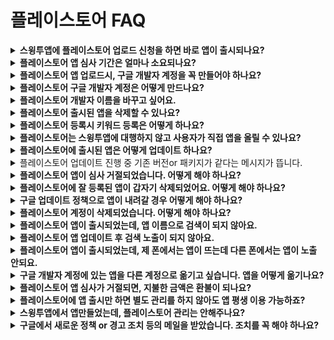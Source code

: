 # 플레이스토어 FAQ

<details>

<summary><strong>스윙투앱에 플레이스토어 업로드 신청을 하면 바로 앱이 출시되나요?</strong></summary>

스윙투앱에서 대행해서 앱을 플레이스토어에 업로드 진행해드리는데요.

바로 출시되는 것이 아니라 구글 앱 심사를 받게 됩니다.

**구글 앱 심사는  평균 일주일 정도 시간이 걸립니다.**&#x20;

**따라서 업로드를 한다고 해서 앱이 바로 출시되는 것이 아니구요.**

**심사 후 문제가 없으면 해당 심사 기간(7일 이내) 후에 스토어에 출시가 됩니다.**

</details>

<details>

<summary><strong>플레이스토어 앱 심사 기간은 얼마나 소요되나요?</strong></summary>

플레이스토어 심사 기간은 **평균 일주일  소요됩니다. (7일 이내)**

심사시 문제가 없을 경우 위의 심사 기간 후에 바로 출시가 되지만, 플레이스토어 심사가 거절 될 경우 출시일은 더 늦어질 수 있습니다.

시간 여유를 두시고 신청해주세요.

</details>

<details>

<summary><strong>플레이스토어 앱 업로드시, 구글 개발자 계정을 꼭 만들어야 하나요?</strong></summary>

구글(플레이스토어)은 대리등록이 되지 않으며 사용자가 직접 구글 개발자 계정을 만들어야 합니다. \_구글 정책 사항

플레이스토어 업로드시 신청양식에 – 구글 개발자 계정 아이디, 비밀번호를 기재해주시면 사용자 계정으로 앱을 등록해드립니다.

**☞** [**구글 개발자 계정 등록 방법 확인하기 - 개인**](https://documentation.swing2app.co.kr/knowledgebase/playstore/google-developer)

**☞** [**구글 개발자 계정 등록 방법 확인하기 - 조직**](https://documentation.swing2app.co.kr/knowledgebase/playstore/google-businessdeveloper)

</details>

<details>

<summary><strong>플레이스토어 구글 개발자 계정은 어떻게 만드나요?</strong></summary>

&#x20;**\*플레이스토어 개발자 계정 등록 방법**

1\. 구글 계정(gmail)을 만들어주세요. (기존에 지메일이 있다면 따로 가입할 필요없습니다.)

2\. [개발자 콘솔 사이트 ](https://play.google.com/console/u/0/developers)접속&#x20;

3\. 개발자 등록  평생이용권 25$결제해주시면 됩니다.

4.개발자 프로필 입력하면 완료됩니다.&#x20;

개발자 계정을 만들면 사용자가 직접 앱을 올릴 수 있으며, 스윙에 마켓업로드 티켓을 구매하지 않고도 수시로 수정해서 새로운 버전의 앱으로 업데이트 할 수 있는 장점이 있습니다.

또한 직접 앱을 관리하면서 앱 설치 및 통계 자료를 직접 확인할 수 있습니다.

**☞** [**구글 개발자 계정 등록 방법 확인하기 - 조직**](https://documentation.swing2app.co.kr/knowledgebase/playstore/google-businessdeveloper)

</details>

<details>

<summary><strong>플레이스토어 개발자 이름을 바꾸고 싶어요.</strong></summary>

구글은 처음 가입한 개발자 이름을 수정하여 사용할 수 있어요.

[구글 개발자 콘솔](https://play.google.com/console/u/0/developers)사이트 접속한 뒤 **대시보드의 화면 왼쪽의  \[설정]→ \[개발자계정] → 개발자 페이지 이동합니다.**

개발자 페이지에서 – 개발자 이름을 수정한 뒤 \[저장] 버튼을 누르면 완료됩니다.&#x20;

개발자 페이지는 이름 외에도 주소, 연락처 등을 수정하여 사용할 수 있어요.

**개발자 이름은 수정 후 반영시간 1일(보통 몇시간) 내에 반영됩니다.**

개발자 이름 변경방법 상세 방법은 해당 매뉴얼을 참고해주세요.

**☞** [**구글 개발자 이름 변경하기 매뉴얼**](https://documentation.swing2app.co.kr/knowledgebase/playstore/playstore-changename)&#x20;

</details>

<details>

<summary><strong>플레이스토어 출시된 앱을 삭제할 수 있나요?</strong></summary>

앱이 이미 플레이스토어 등록(출시)이 된 상태는 앱 삭제가 불가합니다.

&#x20;‘게시 취소’ 기능을 이용하여 앱을 플레이스토어에서 내리는 것은 가능합니다.

게시 취소란, 앱을 플레이스토어에서 내리는 것으로 신규 사용자가 Google Play에서 앱을 찾아 다운로드할 수 없습니다.

게시 취소 방법은 아래 가이드 보시면 확인 가능합니다.

**☞** [플레이스토어 앱 게시취소 보러가기](https://documentation.swing2app.co.kr/knowledgebase/playstore/playstoe-unpublish)



**앱 삭제는 임시보관 상태의 앱만 삭제할 수 있구요.**

휴지통 모양 아이콘을 선택해서 앱을 바로 삭제할 수 있습니다.

<mark style="color:red;">\*중요\*</mark>

출시된 앱 중에서 아래의 경우에 해당되는 앱은, 구글 지원팀에 따로 연락하여 삭제를 요청할 수 있습니다.

1\)앱에 아무런 문제가 없어야 함(거부, 차단, 일시 정지되지 않음)

2\)앱의 전체 기간 설치 수가 ‘0’이어야 함 (앱이 하나라도 설치되었을 경우 삭제 못함)

3\)앱이 검토 중이어서는 안 됨(출시된 상태여야 함)

4\)앱이 24시간 동안 게시 취소 상태여야 함(설치 수를 0으로 유지하기 위해)

위의 4가지 경우를 모두 충족할 경우 지원팀에 앱 삭제를 요청할 수 있습니다.

</details>

<details>

<summary><strong>플레이스토어 등록시 키워드 등록은 어떻게 하나요?</strong></summary>

구글 플레이스토어 마켓 업로드 등록정보는 애플과 다르게 키워드를 입력하는 란이 없습니다.

대신 구글에서 고객님의 다른 정보 등을 기반하여 색인(키워드추출) 작업을 통해서 키워드를 만들어 나갑니다.

따라서 마켓 업로드 등록정보가 매우 중요하겠죠?

간단한 안드로이드 마켓 업로드 등록 팁을 링크해드립니다**.**

**☞** [**플레이스토어 검색 잘되는 TIP**](https://documentation.swing2app.co.kr/knowledgebase/playstore/playstore-searchtip)

</details>

<details>

<summary><strong>플레이스토어는 스윙투앱에 대행하지 않고 사용자가 직접 앱을 올릴 수 있나요?</strong></summary>

네네 직접 할 수 있습니다.

플레이스토어는 구글 개발자 계정만 있다면, 사용자가 직접 업로드를 진행할 수 있습니다.

**☞** [**플레이스토어 앱 등록 매뉴얼**](https://documentation.swing2app.co.kr/knowledgebase/playstore/playstore-apprelease)

플레이스토어에 앱을 출시하는 방법은 도움말 매뉴얼에도 기재가 되어 있기 때문에 해당 매뉴얼을 보면서 따라하실 수 있습니다.

직접 업로드가 어렵다면 스윙으로 업로드 대행을 요청할 수 있습니다.

(플레이스토어 업로드 대행비용: 1회 20,000원)

</details>

<details>

<summary><strong>플레이스토어에 출시된 앱은 어떻게 업데이트 하나요?</strong></summary>

플레이스토어에 앱을 새로 업데이트 하려면, 업로드 재신청을 해주세요.

플레이스토어 업로드 신청 티켓 (1회 20,000원)을 구매한 뒤 업로드 재신청을 해주시기 바랍니다.



플레이스토어는 사용자의 개발자계정이 다 있고 직접 업로드를 할 수 있기 때문에 업데이트를 직접 해주셔도 됩니다.

**직접 하실 경우는 업로드 티켓을 구매하지 않아도 되며, 수시로 업데이트하실 수 있어요.**

새로운 버전의 앱을 플레이스토어에  업데이트 하는 방법은 간단합니다.

\-구글 개발자 콘솔 사이트에 로그인 한 후 프로덕메뉴에서 새로운 버전의 앱을 등록합니다.

\-업데이트도 재심사가 들어가며 2-3일 정도 소요됩니다.

&#x20;

**\*스토어 등록정보도 수정가능합니다.**

스토어에 올린 – 앱 설명, 스크린샷 이미지, 카테고리 등을 변경 하면 상단에 \[업데이트 제출] 버튼이 활성화 됩니다.

aab파일 업로드와는 다르게 스토어 정를 수정한 경우 해당 버튼을 눌러야만 업데이트가 처리됩니다.\
**☞** [**플레이스토어 업데이트 매뉴얼**](https://documentation.swing2app.co.kr/knowledgebase/playstore/palystore-update)\


</details>

<details>

<summary>플레이스토어 업데이트 진행 중 기존 버전or 패키지가 같다는 메시지가 뜹니다.</summary>

이미 등록된 버전과 동일한 버전의 aab파일을 올리려고 하면 뜨는 메시지입니다.

새로 업데이트 된 앱을 올리실 때는 이전에 올린 버전과 다른지 확인하여, 새 버전으로 제작된 aab파일을 올려주시기 바랍니다.

</details>

<details>

<summary><strong>플레이스토어 앱이 심사 거절되었습니다. 어떻게 해야 하나요?</strong></summary>

플레이스토어 앱 심사 거절이 되었다면, 거절된 이유에 대해서 구글에서 보낸 메일을 확인해야 합니다.&#x20;

구글 개발자 계정 이메일로, 구글에서 앱이 어떤 정책을 위반하는지 어떻게 조치하면 되는지 안내 메일을 발송합니다.

따라서 심사가 거절되었다면 먼저 메일을 확인하여 구글에서 받은 안내문을 확인해주시구요.

메일에 기재된 내용대로 조치하여 다시 수정하여 심사를 요청해주세요.

심사가 거절된 것이기 때문에 문제가 된 내용을 수정하여 심사 제출하면, 출시가 가능할 것입니다.

</details>

<details>

<summary><strong>플레이스토어에 잘 등록된 앱이 갑자기 삭제되었어요. 어떻게 해야 하나요?</strong></summary>

&#x20;**플레이스토어는 현재 운영중인 앱을 주기적으로 필터링을 하면서 재 심사를 하게됩니다.**

이때는 앱 내용부터 굉장히 상세하게 심사를 하기 때문에 **처음에는 등록이 잘 되었던 어플도 정책위반, 규정위반으로 앱 게시 정지가 될 수 있습니다.**&#x20;

게시가 정지된 앱은 문제가 되는 항목을 **수정한 후 다시 재등록** 할 수 있습니다.

보통 앱이 삭제 될때도 구글에서 어떤 내용으로 앱이 정책 위반되었는지 메일을 발송합니다.

따라서 문제가 되는 내용이 어떤 것인지 확인하여 조치할 수 있습니다.



그런데 조치가 안되는 경우도 있습니다.

정책 위반 정도가 심해 구글에서 복원을 해주지 않을 경우 앱은 다시 이용이 불가합니다.

이 경우는 기존의 앱을 다시 올릴 수 없으며, 새로운 앱(앱 이름 변경, 패키지 변경) 으로 다시 등록해야 합니다.

</details>

<details>

<summary><strong>구글 업데이트 정책으로 앱이 내려갈 경우 어떻게 해야 하나요?</strong></summary>

구글은 정책이 계속해서 업데이트 됩니다.

플레이스토어에 앱을 출시하여 이용중인 사용자분들은 구글의 업데이트 정책을 항상 확인하여 앱을 주기적으로 업데이트 해주셔야 합니다.

업데이트 정책에 맞게 앱을 수정하지 않을 경우 예고 없이 스토어에서 앱을 내릴 수 있습니다.

어떠한 사전 경고 없이 앱을 내리기 때문에 조치가 어렵습니다.

따라서 이용 중에는 구글에서 발송하는 업데이트 및 정책 안내 메일을 꼼꼼히 확인하여 미리 대처해주시기 바랍니다.

스윙투앱에서는 구글의 정책 변경에 맞게 조치안을 항상 제공해드리고 있으니, 어떤 내용인지 확인이 어렵다면 스윙투앱으로 문의 남겨주시기 바랍니다.

</details>

<details>

<summary><strong>플레이스토어 계정이 삭제되었습니다. 어떻게 해야 하나요?</strong></summary>

여러 번 규정 위반을 하게 되면 구글 측에서는 예고없이 사용자의 계정을 삭제해버립니다.&#x20;

**\*\* 삭제한 앱 계정은** **구글 측에 이의 제기 메일을 보내서 문제를 문제를 해결할 수 있습니다.**

**그러나 정책이 위반된 내용이 확실하면 복원되기가 쉽지 않으니 주의하셔야 합니다.**

만약 계정이 복원되지 않는다면, 다시 구글 개발자 계정을 만들어서 앱을 새로 등록할 수 있습니다.

계정을 아예 새로 만드는 것이라서 기존의 앱과 연동이 되지 않으며, 기존 앱은 관리할 수가 없게 됩니다.&#x20;

따라서 앱 삭제 뿐만 아니라 계정이 삭제되지 않도록 구글의 정책과 규정을 잘 지켜주셔야 합니다.

</details>

<details>

<summary><strong>플레이스토어 앱이 출시되었는데, 앱 이름으로 검색이 되지 않아요.</strong></summary>

구글 플레이스토어는 앱이 출시되어도, 앱 이름 검색 노출에 시간이 소요됩니다. (바로 노출 안 됨)

출시된 앱의 활성화 정도(앱 설치수)를 파악한 뒤, 검색 노출을 전환하고 있습니다.

(노출 시기는 정해지지 않았으며 빠르면 1일, 길면 7일도 소요됩니다)

앱이 정상 출시되었으면 문제가 있는 것이 아니기 때문에 앱 출시후에는 출시 링크로 들어가서 앱 설치를 많이 받아 주시고, 리뷰, 평점 등도 올려서 관리해주시기 바랍니다.

**Q.앱 검색이 안되는데 플레이스토어에서 어떻게 앱을 다운 받나요?**

앱 출시 후, 메일과 카톡 알림톡으로 플레이스토어 출시(설치)링크(URL)를 함께 보내드립니다.

앱 이름 검색전까지는 다른 사용자들에게 출시 링크를 공유하여 플레이스토어에서 직접 앱을 다운받도록 유도할 수 있습니다.

\*앱 검색에 어려움이 있으실 경우 구글 개발자 지원팀(고객센터)로 문의 부탁드립니다.

</details>

<details>

<summary><strong>플레이스토어 앱 업데이트 후 검색 노출이 되지 않아요.</strong></summary>

플레이스토어 앱 업데이트가 완료되면, 검색 색인 필터링 시스템이 다시 리셋 됩니다.

따라서 앱 이름 검색이 바로 되지 않을 수 있으며, 필터링이 동작이 모두 완료된 후 정상적으로 색인이 완료됩니다. \*최대 48시간 소요

또한 모바일 기기마다 앱 노출 시기는 모두 다르며, 검색 순위 또한 모두 다릅니다.

업데이트가 잘 되었고, 출시 링크도 잘 발행되었다면 문제가 있는 것은 아닙니다.

**\*업데이트 후 플레이스토어 앱 이름 검색 노출은 최대 48시간 소요될 수 있습니다.**

따라서 업데이트 후 앱 이름 검색이 안된다면 2일 정도 기다려 주세요.

만약 해당 시간이 지났음에도 앱 이름 검색이 안된다면, 구글 플레이 고객센터를 통해 검색 문제에 대해서 문의할 수 있습니다.

[구글 플레이 고객센터](https://support.google.com/googleplay/android-developer/gethelp)

</details>

<details>

<summary><strong>플레이스토어 앱이 출시되었는데, 제 폰에서는 앱이 뜨는데 다른 폰에서는 앱이 노출 안되요.</strong></summary>

안드로이드폰 버전에 따라 구글 업데이트 설정이 다르기 때문에 폰마다 앱이 출시되는 시간이 다르며, 앱 검색시 상단에 노출이 안될 수 있습니다.

앱이 스토어에 정상 출시가 되었는데, 앱 이름으로 검색이 안되어도 문제가 있는 것이 아닙니다.

앱 활성화 여부 확인 후 일정 시간 이후에 노출됩니다.

앱이 노출되는 위치도 기기마다 모두 다릅니다.

맨 처음에 노출되는 경우도 있고, 굉장히 아래 페이지에 노출이 되는 등 안드로이드폰 기기마다 다릅니다.

</details>

<details>

<summary><strong>구글 개발자 계정에 있는 앱을 다른 계정으로 옮기고 싶습니다. 앱을 어떻게 옮기나요?</strong></summary>

다른 개발자 계정으로 앱을 이전할 수 있습니다.

매뉴얼 제공하고 있으니 보시면 쉽게 따라 할 수 있습니다.

☞ [다른 개발자 계정으로 앱 이전하기 매뉴얼](https://documentation.swing2app.co.kr/knowledgebase/playstore/apptransfer)

</details>

<details>

<summary><strong>플레이스토어 앱 심사가 거절되면, 지불한 금액은 환불이 되나요?</strong></summary>

플레이스토어 대행 등록시 심사가 거절되어 출시가 되지 않았더라도, 이미 등록을 한 앱에 대해서는 티켓 환불이 되지 않습니다. \*단순 변심으로 인한 환불은 불가합니다.

다만 심사 거절 사유가 스윙투앱에서 해결하지 못하는 내용이거나 기술적인 이유로 스토어 출시가 불가하다고 판단되면 구매하신 이용권 및 업로드 티켓 등 지불하신 모든 금액 환불을 보장해드립니다.

\*이용권 등은 사용 여부를 확인해야 하기 때문에 정확한 환불 가능 여부는 스토어별 담당자가 상담 도와드립니다.

</details>

<details>

<summary><strong>플레이스토어에 앱 출시만 하면 별도 관리를 하지 않아도 앱 평생 이용 가능하죠?</strong></summary>

그렇지 않습니다.

출시를 한 다음에도 구글 플레이스토어의 정책에 맞는 업데이트가 필요합니다.

운영체제 및 기기의 변화, 시스템 소프트웨어 등의 정책이 환경에 맞게 계속해서 업데이트됩니다.

따라서 제작한 앱 내에서는 업데이트 할 것이 없더라도, 구글에서 제공하는 업데이트 정책에 맞춰서 앱을 업데이트하고 관리하는 작업이 필요합니다.

즉, 앱을 출시한 뒤에도 구글 플레이 콘솔에 자주 접속하여 조치해야 할 내용이 없는지 체크하고 관리해주셔야 합니다.

실제로 구글 정책은 많으면 한 달에 2-3번 추가 되는 경우가 있는 등 지속적인 관리가 필요합니다.

</details>

<details>

<summary><strong>스윙투앱에서 앱만들었는데, 플레이스토어 관리는 안해주나요?</strong></summary>

네 스토어 관리(정책 대응, 유지보수, 앱 관리)는 하지 않습니다.

스윙투앱은 사용자분들이 직접 앱을 제작하는 서비스이며, 플레이스토어에도 직접 앱을 배포하는 경우가 대부분입니다.

그리고 저희가 업로드를 진행해드린다 해도 구글 개발자 계정은 사용자분의 소유이기 때문에 어떤 내용에 문제가 있는지 확인할 수 없습니다.

(스윙투앱에 제작되어 배포된 앱만 10만개가 넘습니다^^;)

따라서 스토어 문제가 있거나 신규 정책이 업데이트 되면, 정책 해결방법(조치 방법)에 대한 매뉴얼만 제공합니다.

직접 조치가 어렵다면 플레이스토어 지원을 해드리고 있습니다.

플레이스토어 업로드 신청을 주시면 대행하여 처리해드립니다.

</details>

<details>

<summary><strong>구글에서 새로운 정책 or 경고 조치 등의 메일을 받았습니다. 조치를 꼭 해야 하나요?</strong></summary>

네 이러한 메일 및 메시지를 받았다면 권고 사항(조치사항)대로 모두 조치해서 이용해주셔야 합니다.

조치를 하지 않을 경우 앱이 스토어에서 삭제되고, 더 나아가 계정까지 삭제될 수 있습니다.

앱은 다시 조치를 해서 복원할 수 있지만 계정이 삭제되면 복원 자체가 어려워집니다.

</details>
